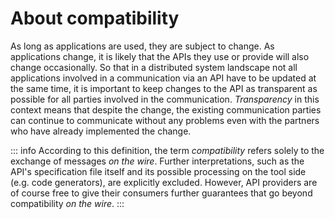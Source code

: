 # About compatibility

As long as applications are used, they are subject to change.
As applications change, it is likely that the APIs they use or provide will also change occasionally.
So that in a distributed system landscape not all applications involved in a communication via an API have to be updated at the same time, it is important to keep changes to the API as transparent as possible for all parties involved in the communication. _Transparency_ in this context means that despite the change, the existing communication parties can continue to communicate without any problems even with the partners who have already implemented the change.

::: info
According to this definition, the term _compatibility_ refers solely to the exchange of messages _on the wire_.
Further interpretations, such as the API's specification file itself and its possible processing on the tool side (e.g. code generators), are explicitly excluded.
However, API providers are of course free to give their consumers further guarantees that go beyond compatibility _on the wire_.
:::
